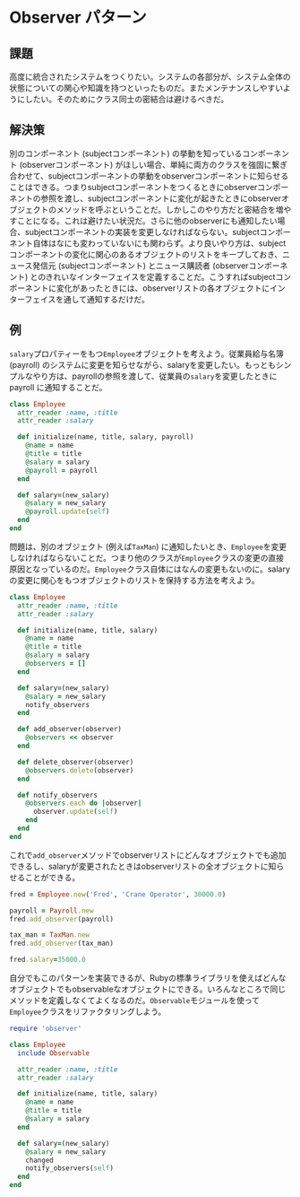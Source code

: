 # Observer パターン

## 課題
高度に統合されたシステムをつくりたい。システムの各部分が、システム全体の状態についての関心や知識を持つといったものだ。またメンテナンスしやすいようにしたい。そのためにクラス同士の密結合は避けるべきだ。

## 解決策
別のコンポーネント (subjectコンポーネント) の挙動を知っているコンポーネント (observerコンポーネント) がほしい場合、単純に両方のクラスを強固に繋ぎ合わせて、subjectコンポーネントの挙動をobserverコンポーネントに知らせることはできる。つまりsubjectコンポーネントをつくるときにobserverコンポーネントの参照を渡し、subjectコンポーネントに変化が起きたときにobserverオブジェクトのメソッドを呼ぶということだ。しかしこのやり方だと密結合を増やすことになる。これは避けたい状況だ。さらに他のobserverにも通知したい場合、subjectコンポーネントの実装を変更しなければならない。subjectコンポーネント自体はなにも変わっていないにも関わらず。より良いやり方は、subjectコンポーネントの変化に関心のあるオブジェクトのリストをキープしておき、ニュース発信元 (subjectコンポーネント) とニュース購読者 (observerコンポーネント) とのきれいなインターフェイスを定義することだ。こうすればsubjectコンポーネントに変化があったときには、observerリストの各オブジェクトにインターフェイスを通して通知するだけだ。

## 例
`salary`プロパティーをもつ`Employee`オブジェクトを考えよう。従業員給与名簿 (payroll) のシステムに変更を知らせながら、salaryを変更したい。もっともシンプルなやり方は、payrollの参照を渡して、従業員の`salary`を変更したときに payroll に通知することだ。

```ruby
class Employee
  attr_reader :name, :title
  attr_reader :salary

  def initialize(name, title, salary, payroll)
    @name = name
    @title = title
    @salary = salary
    @payroll = payroll
  end

  def salary=(new_salary)
    @salary = new_salary
    @payroll.update(self)
  end
end
```

問題は、別のオブジェクト (例えば`TaxMan`) に通知したいとき、`Employee`を変更しなければならないことだ。つまり他のクラスが`Employee`クラスの変更の直接原因となっているのだ。`Employee`クラス自体にはなんの変更もないのに。salaryの変更に関心をもつオブジェクトのリストを保持する方法を考えよう。

```ruby
class Employee
  attr_reader :name, :title
  attr_reader :salary

  def initialize(name, title, salary)
    @name = name
    @title = title
    @salary = salary
    @observers = []
  end

  def salary=(new_salary)
    @salary = new_salary
    notify_observers
  end

  def add_observer(observer)
    @observers << observer
  end

  def delete_observer(observer)
    @observers.delete(observer)
  end

  def notify_observers
    @observers.each do |observer|
      observer.update(self)
    end
  end
end
```

これで`add_observer`メソッドでobserverリストにどんなオブジェクトでも追加できるし、salaryが変更されたときはobserverリストの全オブジェクトに知らせることができる。

```ruby
fred = Employee.new('Fred', 'Crane Operator', 30000.0)

payroll = Payroll.new
fred.add_observer(payroll)

tax_man = TaxMan.new
fred.add_observer(tax_man)

fred.salary=35000.0
```

自分でもこのパターンを実装できるが、Rubyの標準ライブラリを使えばどんなオブジェクトでもobservableなオブジェクトにできる。いろんなところで同じメソッドを定義しなくてよくなるのだ。`Observable`モジュールを使って`Employee`クラスをリファクタリングしよう。

```ruby
require 'observer'

class Employee
  include Observable

  attr_reader :name, :title
  attr_reader :salary

  def initialize(name, title, salary)
    @name = name
    @title = title
    @salary = salary
  end

  def salary=(new_salary)
    @salary = new_salary
    changed
    notify_observers(self)
  end
end
```
